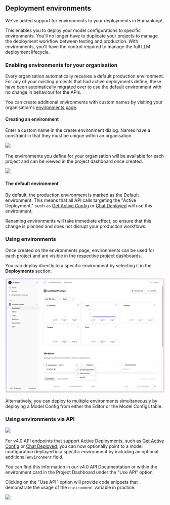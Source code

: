 ## Deployment environments

We've added support for environments to your deployments in Humanloop!

This enables you to deploy your model configurations to specific environments. You'll no longer have to duplicate your projects to manage the deployment workflow between testing and production. With environments, you'll have the control required to manage the full LLM deployment lifecycle.

### Enabling environments for your organisation

Every organisation automatically receives a default production environment. For any of your existing projects that had active deployments define, these have been automatically migrated over to use the default environment with no change in behaviour for the APIs.

You can create additional environments with custom names by visiting your organisation's [environments page](https://app.humanloop.com/account/environments).

#### Creating an environment

Enter a custom name in the create environment dialog. Names have a constraint in that they must be unique within an organisation.

![](../assets/images/dc1aba7-Screenshot_2023-06-28_at_00.12.29.png)

The environments you define for your organisation will be available for each project and can be viewed in the project dashboard once created.

![](../assets/images/0197f5b-Screenshot_2023-06-28_at_00.15.32.png)

#### The default environment

By default, the production environment is marked as the Default environment. This means that all API calls targeting the "Active Deployment," such as [Get Active Config](/docs/api-reference/projects/getactiveconfig) or [Chat Deployed](/docs/api-reference/chats/createdeployed) will use this environment.

<Warning> 
Renaming environments will take immediate effect, so ensure that this change is planned and does not disrupt your production workflows.
</Warning>

### Using environments

Once created on the environments page, environments can be used for each project and are visible in the respective project dashboards.

You can deploy directly to a specific environment by selecting it in the **Deployments** section.

![](../assets/images/environments-change-deployments.png)

Alternatively, you can deploy to multiple environments simultaneously by deploying a Model Config from either the Editor or the Model Configs table.

### Using environments via API

![](../assets/images/35cd1d2-Screenshot_2023-06-28_at_00.21.45.png)

For v4.0 API endpoints that support Active Deployments, such as [Get Active Config](/docs/api-reference/projects/getactiveconfig) or [Chat Deployed](/docs/api-reference/chats/createdeployed), you can now optionally point to a model configuration deployed in a specific environment by including an optional additional `environment` field.

You can find this information in our v4.0 API Documentation or within the environment card in the Project Dashboard under the "Use API" option.

Clicking on the "Use API" option will provide code snippets that demonstrate the usage of the `environment` variable in practice.

![](../assets/images/f7d0aff-Screenshot_2023-06-28_at_00.04.13.png)
